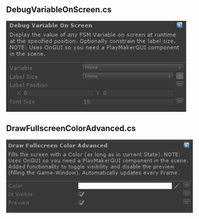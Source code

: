 ## DebugVariableOnScreen.cs
![Image](/Screenshots/Actions/DebugVariableOnScreen_Info.png)

## DrawFullscreenColorAdvanced.cs
![Image](/Screenshots/Actions/DrawFullscreenColorAdvanced_Info.png)